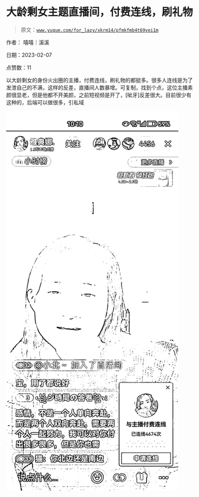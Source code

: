 # 大龄剩女主题直播间，付费连线，刷礼物

> 原文：[`www.yuque.com/for_lazy/xkrm14/pfmkfmb4t69yei1m`](https://www.yuque.com/for_lazy/xkrm14/pfmkfmb4t69yei1m)

作者： 嘻嘻｜溪溪

日期：2023-02-07

点赞数：11

以大龄剩女的身份火出圈的主播，付费连线，刷礼物的都挺多。很多人连线是为了发泄自己的不满，这样的反差，直播间人数暴增。可复制，找到个点，这位主播素颜很显老，但是他都不开美颜，之前短视频是开了，[呲牙]反差很大。目前很少有这种的，后端可以做很多，引私域

![](img/fdae03629b6c3831223df9466b6bd81d.png)  

